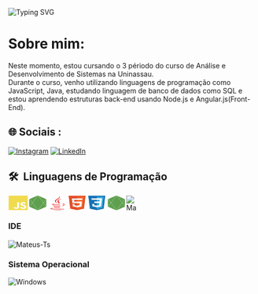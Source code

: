 ![Typing SVG](https://readme-typing-svg.demolab.com?font=Sometype+Mono&weight=600&size=30&duration=4000&pause=1000&color=FFFF00&random=true&width=435&lines=Hey%2C+I'm+Mateus+Lins)

##

# Sobre mim:
Neste momento, estou cursando o 3 périodo do curso de Análise e Desenvolvimento de Sistemas na Uninassau.<br> Durante o curso, venho utilizando linguagens de programação como JavaScript, Java, estudando linguagem de banco de dados como SQL e estou aprendendo estruturas back-end usando Node.js e Angular.js(Front-End).


## 🌐 Sociais :
[![Instagram](https://img.shields.io/badge/Instagram-%23E4405F.svg?logo=Instagram&logoColor=white)](https://www.instagram.com/lyvedoficial/)
[![LinkedIn](https://img.shields.io/badge/LinkedIn-%230077B5.svg?logo=linkedin&logoColor=white)](https://www.linkedin.com/in/mateus-lins-chagas-954540344/) 

<h2> 🛠 &nbsp;Linguagens de Programação</h2>

<div style="display: flex"><br>
  <img align="center" alt="Mateus-Js" height="30" width="40" src="https://raw.githubusercontent.com/devicons/devicon/master/icons/javascript/javascript-plain.svg">
  <img align="center" alt="Thiago-Ts" height="30" width="40" src="https://raw.githubusercontent.com/devicons/devicon/master/icons/nodejs/nodejs-plain.svg">
  <img align="center" alt="Mateus-Java" height="30" width="40" src="https://raw.githubusercontent.com/devicons/devicon/master/icons/java/java-plain.svg">
  <img align="center" alt="Mateus-HTML" height="30" width="40" src="https://raw.githubusercontent.com/devicons/devicon/master/icons/html5/html5-original.svg">
  <img align="center" alt="Mateus-CSS" height="30" width="40" src="https://raw.githubusercontent.com/devicons/devicon/master/icons/css3/css3-original.svg">
  <img align="center" alt="Mateus-Node" height="30" width="40" src="https://raw.githubusercontent.com/devicons/devicon/master/icons/nodejs/nodejs-plain.svg">
  <img align="center" alt="Mateus-Angular" height="30" width="25" src="https://cdn.prod.website-files.com/62876589ec366575fa309b1e/65cbc63ea7d2271f5898837b_Angular%20JS.svg">
</div>

### IDE
<img align="center" alt="Mateus-Ts" height="30" width="30" src="https://carleton.ca/scs/wp-content/uploads/vscode-1.png">

### Sistema Operacional
![Windows](https://img.shields.io/badge/Windows-017AD7?logo=windows&logoColor=white&style=for-the-badge)



